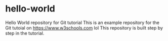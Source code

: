 # hello-world
Hello World repository for Git tutorial
This is an example repository for the Git tutoial on https://www.w3schools.com
lol
This repository is built step by step in the tutorial.
